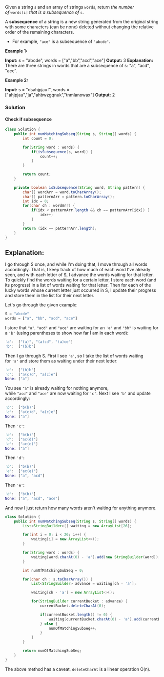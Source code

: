 
Given a string `s` and an array of strings `words`, return _the number of_ `words[i]` _that is a subsequence of_ `s`.

A **subsequence** of a string is a new string generated from the original string with some characters (can be none) deleted without changing the relative order of the remaining characters.

- For example, `"ace"` is a subsequence of `"abcde"`.

**Example 1:**

**Input:** s = "abcde", words = ["a","bb","acd","ace"]
**Output:** 3
**Explanation:** There are three strings in words that are a subsequence of s: "a", "acd", "ace".

**Example 2:**

**Input:** s = "dsahjpjauf", words = ["ahjpjau","ja","ahbwzgqnuk","tnmlanowax"]
**Output:** 2

### Solution
#### Check if subsequence

```java
class Solution {
    public int numMatchingSubseq(String s, String[] words) {
        int count = 0;

        for(String word : words) {
            if(isSubsequence(s, word)) {
                count++;
            }
        }

        return count;
    }

    private boolean isSubsequence(String word, String pattern) {
        char[] wordArr = word.toCharArray();
        char[] patternArr = pattern.toCharArray();
        int idx = 0;
        for(char ch : wordArr) {
            if(idx < patternArr.length && ch == patternArr[idx]) {
                idx++;
            }
        }
        return (idx == patternArr.length);
    }
}
```


## Explanation:

I go through S once, and while I'm doing that, I move through all words accordingly. That is, I keep track of how much of each word I've already seen, and with each letter of S, I advance the words waiting for that letter. To quickly find the words waiting for a certain letter, I store each word (and its progress) in a list of words waiting for that letter. Then for each of the lucky words whose current letter just occurred in S, I update their progress and store them in the list for their next letter.

Let's go through the given example:

```javascript
S = "abcde"
words = ["a", "bb", "acd", "ace"]
```

I store that `"a"`, `"acd"` and `"ace"` are waiting for an `'a'` and `"bb"` is waiting for a `'b'` (using parentheses to show how far I am in each word):

```javascript
'a':  ["(a)", "(a)cd", "(a)ce"]
'b':  ["(b)b"]
```

Then I go through S. First I see `'a'`, so I take the list of words waiting for `'a'` and store them as waiting under their next letter:

```python
'b':  ["(b)b"]
'c':  ["a(c)d", "a(c)e"]
None: ["a"]
```

You see `"a"` is already waiting for nothing anymore, while `"acd"` and `"ace"` are now waiting for `'c'`. Next I see `'b'` and update accordingly:

```python
'b':  ["b(b)"]
'c':  ["a(c)d", "a(c)e"]
None: ["a"]
```

Then `'c'`:

```python
'b':  ["b(b)"]
'd':  ["ac(d)"]
'e':  ["ac(e)"]
None: ["a"]
```

Then `'d'`:

```python
'b':  ["b(b)"]
'e':  ["ac(e)"]
None: ["a", "acd"]
```

Then `'e'`:

```python
'b':  ["b(b)"]
None: ["a", "acd", "ace"]
```

And now I just return how many words aren't waiting for anything anymore.

```java
class Solution {
    public int numMatchingSubseq(String s, String[] words) {
        List<StringBuilder>[] waiting = new ArrayList[26];

        for(int i = 0; i < 26; i++) {
            waiting[i] = new ArrayList<>();
        }

        for(String word : words) {
            waiting[word.charAt(0) - 'a'].add(new StringBuilder(word));
        }

        int numOfMatchingSubSeq = 0;

        for(char ch : s.toCharArray()) {
            List<StringBuilder> advance = waiting[ch - 'a'];

            waiting[ch - 'a'] = new ArrayList<>();

            for(StringBuilder currentBucket : advance) {
                currentBucket.deleteCharAt(0);

                if(currentBucket.length() != 0) {
                    waiting[currentBucket.charAt(0) - 'a'].add(currentBucket);
                } else {
                    numOfMatchingSubSeq++;
                }
            }
        }

        return numOfMatchingSubSeq;
    }
}
```

The above method has a caveat, `deleteCharAt` is a linear operation O(n). 

